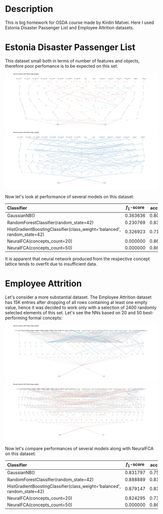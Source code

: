 # Description

This is big homework for OSDA course made by Kirdin Matvei. Here I used Estonia Disaster Passenger List and Employee Attrition datasets. 

# Estonia Disaster Passenger List

This dataset small both in terms of number of features and objects, therefore poor perfomance is to be expected on this set. 

![NN_eesti_20con](images/eesti/NN_architecture_20concepts_fitted.png "Neural Network architecture based on 20 best concepts on Estonia Disaster dataset")
![NN_eesti_50con](images/eesti/NN_architecture_50concepts_fitted.png "Neural Network architecture based on 50 best concepts on Estonia Disaster dataset")

Now let's look at performance of several models on this dataset:

|                          Classifier                                      | $f_1$-score | accuracy |
| :----------------------------------------------------------------------- | ----------- | -------- |
| GaussianNB()                                                             |  0.363636   | 0.802419 |
| RandomForestClassifier(random_state=42)                                  |  0.230769   | 0.838710 |
| HistGradientBoostingClassifier(class_weight='balanced', random_state=42) |  0.326923   | 0.717742 |
| NeuralFCA(concepts_count=20)                                             |  0.000000   | 0.862903 |
| NeuralFCA(concepts_count=50)                                             |  0.000000   | 0.862903 |

It is apparent that neural network produced from the respective concept lattice tends to overfit due to insufficient data.

# Employee Attrition

Let's consider a more substantial dataset. The Employee Attrition dataset has 15K entries after dropping of all rows containing at least one empty value, hence it was decided to work only with a selection of 2400 randomly selected elements of this set. Let's see the NNs based on 20 and 50  best-performing formal concepts:

![NN_eesti_20con](images/employees/NN_architecture_20concepts_fitted.png "Neural Network architecture based on 20 best concepts on Employee Attrition dataset")
![NN_eesti_50con](images/employees/NN_architecture_50concepts_fitted.png "Neural Network architecture based on 50 best concepts on Employee Attrition dataset")

Now let's compare performances of several models along with NeuralFCA on this dataset:

|                          Classifier                                      | $f_1$-score | accuracy |
| :----------------------------------------------------------------------- | ----------- | -------- |
| GaussianNB()                                                             |  0.831797   | 0.756667 |
| RandomForestClassifier(random_state=42)                                  |  0.888889   | 0.838333 |
| HistGradientBoostingClassifier(class_weight='balanced', random_state=42) |  0.879147   | 0.830000 |
| NeuralFCA(concepts_count=20)                                             |  0.824295   | 0.730000 |
| NeuralFCA(concepts_count=50)                                             |  0.000000   | 0.862903 |
